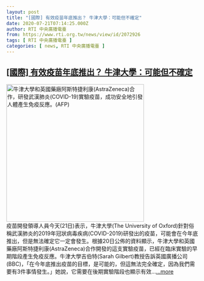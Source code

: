 ```yaml
---
layout: post
title: "[國際] 有效疫苗年底推出？ 牛津大學：可能但不確定"
date: 2020-07-21T07:14:25.000Z
author: RTI 中央廣播電臺
from: https://www.rti.org.tw/news/view/id/2072926
tags: [ RTI 中央廣播電臺 ]
categories: [ news, RTI 中央廣播電臺 ]
---
```

<!--1595315665000-->
[[國際] 有效疫苗年底推出？ 牛津大學：可能但不確定](https://www.rti.org.tw/news/view/id/2072926)
------

<div>
<img src="https://static.rti.org.tw/assets/thumbnails/2020/07/21/1663deb6e983096382cb6f04bdf7d828.jpg" width="360" alt="牛津大學和英國藥廠阿斯特捷利康(AstraZeneca)合作，研發武漢肺炎(COVID-19)實驗疫苗，成功安全地引發人體產生免疫反應。(AFP)" title="牛津大學和英國藥廠阿斯特捷利康(AstraZeneca)合作，研發武漢肺炎(COVID-19)實驗疫苗，成功安全地引發人體產生免疫反應。(AFP)"><br>疫苗開發領導人員今天(21日)表示，牛津大學(The University of Oxford)針對俗稱武漢肺炎的2019年冠狀病毒疾病(COVID-2019)研發出的疫苗，可能會在今年底推出，但是無法確定它一定會發生。根據20日公佈的資料顯示，牛津大學和英國藥廠阿斯特捷利康(AstraZeneca)合作開發的這支實驗疫苗，已經在臨床實驗的早期階段產生免疫反應。牛津大學吉伯特(Sarah Gilbert)教授告訴英國廣播公司(BBC)，「在今年底推出疫苗的目標，是可能的，但這無法完全確定，因為我們需要有3件事情發生。」她說，它需要在後期實驗階段也顯示有效...<a target="_blank" href="https://www.rti.org.tw/news/view/id/2072926">...more</a>
</div>
